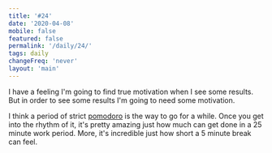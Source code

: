 ```yaml
---
title: '#24'
date: '2020-04-08'
mobile: false
featured: false
permalink: '/daily/24/'
tags: daily
changeFreq: 'never'
layout: 'main'
---
```


I have a feeling I'm going to find true motivation when I see some results. But in order to see some results I'm going to need some motivation.

I think a period of strict [pomodoro](https://en.wikipedia.org/wiki/Pomodoro_Technique) is the way to go for a while. Once you get into the rhythm of it, it's pretty amazing just how much can get done in a 25 minute work period. More, it's incredible just how short a 5 minute break can feel.
